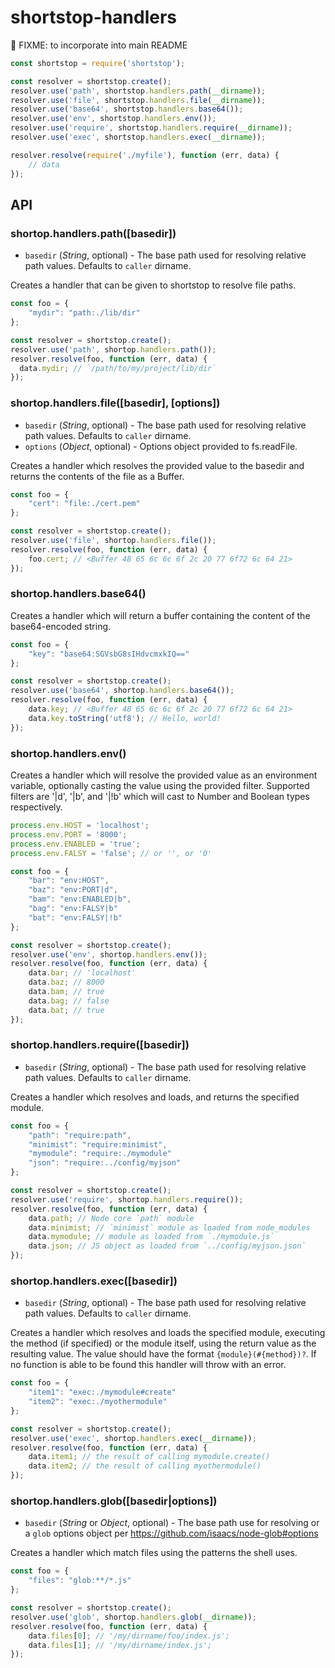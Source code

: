 # shortstop-handlers

:rotating_light: FIXME: to incorporate into main README

```javascript
const shortstop = require('shortstop');

const resolver = shortstop.create();
resolver.use('path', shortstop.handlers.path(__dirname));
resolver.use('file', shortstop.handlers.file(__dirname));
resolver.use('base64', shortstop.handlers.base64());
resolver.use('env', shortstop.handlers.env());
resolver.use('require', shortstop.handlers.require(__dirname));
resolver.use('exec', shortstop.handlers.exec(__dirname));

resolver.resolve(require('./myfile'), function (err, data) {
    // data
});
```

## API
### shortop.handlers.path([basedir])

* `basedir` (*String*, optional) - The base path used for resolving relative path values. Defaults to `caller` dirname.

Creates a handler that can be given to shortstop to resolve file paths.

```javascript
const foo = {
    "mydir": "path:./lib/dir"
};

const resolver = shortstop.create();
resolver.use('path', shortop.handlers.path());
resolver.resolve(foo, function (err, data) {
  data.mydir; // `/path/to/my/project/lib/dir`
});
```



### shortop.handlers.file([basedir], [options])

* `basedir` (*String*, optional) - The base path used for resolving relative path values. Defaults to `caller` dirname.
* `options` (*Object*, optional) - Options object provided to fs.readFile.

Creates a handler which resolves the provided value to the basedir and returns the contents of the file as a Buffer.

```javascript
const foo = {
    "cert": "file:./cert.pem"
};

const resolver = shortstop.create();
resolver.use('file', shortop.handlers.file());
resolver.resolve(foo, function (err, data) {
    foo.cert; // <Buffer 48 65 6c 6c 6f 2c 20 77 6f72 6c 64 21>
});
```


### shortop.handlers.base64()

Creates a handler which will return a buffer containing the content of the base64-encoded string.

```javascript
const foo = {
    "key": "base64:SGVsbG8sIHdvcmxkIQ=="
};

const resolver = shortstop.create();
resolver.use('base64', shortop.handlers.base64());
resolver.resolve(foo, function (err, data) {
    data.key; // <Buffer 48 65 6c 6c 6f 2c 20 77 6f72 6c 64 21>
    data.key.toString('utf8'); // Hello, world!
});
```

### shortop.handlers.env()

Creates a handler which will resolve the provided value as an environment variable, optionally casting the value using the provided filter. Supported filters are '|d', '|b', and '|!b' which will cast to Number and Boolean types respectively.

```javascript
process.env.HOST = 'localhost';
process.env.PORT = '8000';
process.env.ENABLED = 'true';
process.env.FALSY = 'false'; // or '', or '0'

const foo = {
    "bar": "env:HOST",
    "baz": "env:PORT|d",
    "bam": "env:ENABLED|b",
    "bag": "env:FALSY|b"
    "bat": "env:FALSY|!b"
};

const resolver = shortstop.create();
resolver.use('env', shortop.handlers.env());
resolver.resolve(foo, function (err, data) {
    data.bar; // 'localhost'
    data.baz; // 8000
    data.bam; // true
    data.bag; // false
    data.bat; // true
});
```


### shortop.handlers.require([basedir])

* `basedir` (*String*, optional) - The base path used for resolving relative path values. Defaults to `caller` dirname.

Creates a handler which resolves and loads, and returns the specified module.

```javascript
const foo = {
    "path": "require:path",
    "minimist": "require:minimist",
    "mymodule": "require:./mymodule"
    "json": "require:../config/myjson"
};

const resolver = shortstop.create();
resolver.use('require', shortop.handlers.require());
resolver.resolve(foo, function (err, data) {
    data.path; // Node core `path` module
    data.minimist; // `minimist` module as loaded from node_modules
    data.mymodule; // module as loaded from `./mymodule.js`
    data.json; // JS object as loaded from `../config/myjson.json`
});
```


### shortop.handlers.exec([basedir])

* `basedir` (*String*, optional) - The base path used for resolving relative path values. Defaults to `caller` dirname.

Creates a handler which resolves and loads the specified module, executing the method (if specified) or the module itself, using the return value as the resulting value. The value should have the format `{module}(#{method})?`. If no function is able to be found this handler will throw with an error.
```javascript
const foo = {
    "item1": "exec:./mymodule#create"
    "item2": "exec:./myothermodule"
};

const resolver = shortstop.create();
resolver.use('exec', shortop.handlers.exec(__dirname));
resolver.resolve(foo, function (err, data) {
    data.item1; // the result of calling mymodule.create()
    data.item2; // the result of calling myothermodule()
});
```



### shortop.handlers.glob([basedir|options])

* `basedir` (*String* or *Object*, optional) - The base path use for resolving or a `glob` options object per https://github.com/isaacs/node-glob#options

Creates a handler which match files using the patterns the shell uses.
```javascript
const foo = {
    "files": "glob:**/*.js"
};

const resolver = shortstop.create();
resolver.use('glob', shortop.handlers.glob(__dirname));
resolver.resolve(foo, function (err, data) {
    data.files[0]; // '/my/dirname/foo/index.js';
    data.files[1]; // '/my/dirname/index.js';
});
```
